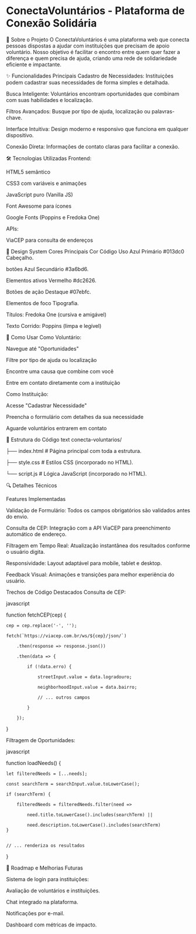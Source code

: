 # ConectaVoluntários - Plataforma de Conexão Solidária

🌟 Sobre o Projeto
O ConectaVoluntários é uma plataforma web que conecta pessoas dispostas a ajudar com instituições que precisam de apoio voluntário. Nosso objetivo é facilitar o encontro entre quem quer fazer a diferença e quem precisa de ajuda, criando uma rede de solidariedade eficiente e impactante.

✨ Funcionalidades Principais
Cadastro de Necessidades: Instituições podem cadastrar suas necessidades de forma simples e detalhada.

Busca Inteligente: Voluntários encontram oportunidades que combinam com suas habilidades e localização.

Filtros Avançados: Busque por tipo de ajuda, localização ou palavras-chave.

Interface Intuitiva: Design moderno e responsivo que funciona em qualquer dispositivo.

Conexão Direta: Informações de contato claras para facilitar a conexão.

🛠 Tecnologias Utilizadas
Frontend:

HTML5 semântico

CSS3 com variáveis e animações

JavaScript puro (Vanilla JS)

Font Awesome para ícones

Google Fonts (Poppins e Fredoka One)

APIs:

ViaCEP para consulta de endereços

🎨 Design System
Cores Principais
Cor	Código	Uso
Azul Primário	#013dc0	Cabeçalho.

botões Azul Secundário	#3a6bd6.

Elementos ativos Vermelho	#dc2626.

Botões de ação Destaque	#07ebfc.

Elementos de foco Tipografia.

Títulos: Fredoka One (cursiva e amigável)

Texto Corrido: Poppins (limpa e legível)

🚀 Como Usar
Como Voluntário:

Navegue até "Oportunidades"

Filtre por tipo de ajuda ou localização

Encontre uma causa que combine com você

Entre em contato diretamente com a instituição

Como Instituição:

Acesse "Cadastrar Necessidade"

Preencha o formulário com detalhes da sua necessidade

Aguarde voluntários entrarem em contato

📂 Estrutura do Código
text
conecta-voluntarios/

├── index.html          # Página principal com toda a estrutura.

├── style.css           # Estilos CSS (incorporado no HTML).

└── script.js           # Lógica JavaScript (incorporado no HTML).


🔍 Detalhes Técnicos

Features Implementadas

Validação de Formulário: Todos os campos obrigatórios são validados antes do envio.

Consulta de CEP: Integração com a API ViaCEP para preenchimento automático de endereço.

Filtragem em Tempo Real: Atualização instantânea dos resultados conforme o usuário digita.

Responsividade: Layout adaptável para mobile, tablet e desktop.

Feedback Visual: Animações e transições para melhor experiência do usuário.

Trechos de Código Destacados
Consulta de CEP:

javascript

function fetchCEP(cep) {

    cep = cep.replace('-', '');

    fetch(`https://viacep.com.br/ws/${cep}/json/`)

        .then(response => response.json())

        .then(data => {

            if (!data.erro) {

                streetInput.value = data.logradouro;

                neighborhoodInput.value = data.bairro;

                // ... outros campos

            }

        });

}

Filtragem de Oportunidades:

javascript

function loadNeeds() {

    let filteredNeeds = [...needs];

    const searchTerm = searchInput.value.toLowerCase();
    
    if (searchTerm) {

        filteredNeeds = filteredNeeds.filter(need => 

            need.title.toLowerCase().includes(searchTerm) || 

            need.description.toLowerCase().includes(searchTerm)
    }


    // ... renderiza os resultados
}

🌱 Roadmap e Melhorias Futuras

Sistema de login para instituições:

Avaliação de voluntários e instituições.

Chat integrado na plataforma.

Notificações por e-mail.

Dashboard com métricas de impacto.